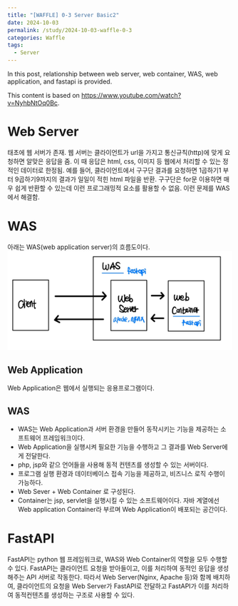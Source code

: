 ```yaml
---
title: "[WAFFLE] 0-3 Server Basic2"
date: 2024-10-03
permalink: /study/2024-10-03-waffle-0-3
categories: Waffle
tags:
  - Server
---
```


In this post, relationship between web server, web container, WAS, web application, and fastapi is provided. 

This content is based on https://www.youtube.com/watch?v=NyhbNtOq0Bc. 
# Web Server
태초에 웹 서버가 존재. 웹 서버는 클라이언트가 url을 가지고 통신규칙(http)에 맞게 요청하면 알맞은 응답을 줌.
이 때 응답은 html, css, 이미지 등 웹에서 처리할 수 있는 정적인 데이터로 한정됨.
예를 들어, 클라이언트에서 구구단 결과를 요청하면 1곱하기1 부터 9곱하기9까지의 결과가 일일이 적힌 html 파일을 반환.
구구단은 for문 이용하면 매우 쉽게 반환할 수 있는데 이런 프로그래밍적 요소를 활용할 수 없음. 이런 문제를 WAS에서 해결함.

# WAS
아래는 WAS(web application server)의 흐름도이다. 
![was](..\images\2024-10-03-waffle-0-3\was-1730710776077-2.jpg)
## Web Application
Web Application은 웹에서 실행되는 응용프로그램이다.

## WAS
- WAS는 Web Application과 서버 환경을 만들어 동작시키는 기능을 제공하는 소프트웨어 프레임워크이다.
- Web Application을 실행시켜 필요한 기능을 수행하고 그 결과를 Web Server에게 전달한다.
- php, jsp와 같으 언어들을 사용해 동적 컨텐츠를 생성할 수 있는 서버이다.
- 프로그램 실행 환경과 데이터베이스 접속 기능을 제공하고, 비즈니스 로직 수행이 가능하다.
- Web Sever + Web Container 로 구성된다.
- Container는 jsp, servlet을 실행시킬 수 있는 소프트웨어이다. 자바 계열에선 Web application Container라 부르며 Web Application이 배포되는 공간이다.

# FastAPI
FastAPI는 python 웹 프레임워크로, WAS와 Web Container의 역할을 모두 수행할 수 있다. FastAPI는 클라이언트 요청을 받아들이고, 이를 처리하여 동적인 응답을 생성해주는 API 서버로 작동한다. 따라서 Web Server(Nginx, Apache 등)와 함께 배치하여, 클라이언트의 요청을 Web Server가 FastAPI로 전달하고 FastAPI가 이를 처리하여 동적컨텐츠를 생성하는 구조로 사용할 수 있다.

